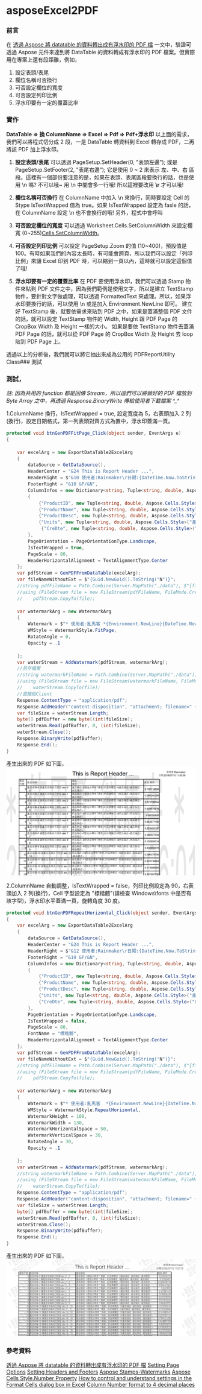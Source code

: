 # asposeExcel2PDF

### 前言

在 [透過 Aspose 將 datatable 的資料轉出成有浮水印的 PDF 檔](https://rainmakerho.github.io/2018/07/03/2018022/) 一文中，驗證可透過 Aspose 元件來達到將 DataTable 的資料轉成有浮水印的 PDF 檔案。但實際用在專案上還有段距離，例如，

1.  設定表頭/表尾
2.  欄位名稱可否換行
3.  可否設定欄位的寬度
4.  可否設定列印比例
5.  浮水印要有一定的覆蓋比率

### 實作

**DataTable => 換 ColumnName => Excel => Pdf => Pdf+浮水印**
以上面的需求，我們可以將程式切分成 2 段，一是 DataTable 轉資料到 Excel 轉存成 PDF，二再將該 PDF 加上浮水印。

1.  **設定表頭/表尾**
    可以透過 PageSetup.SetHeader(0, "表頭左邊"); 或是 PageSetup.SetFooter(2, "表尾右邊"); 它是使用 0 ~ 2 來表示 左、中、右 區段。這裡有一個部份要注意的是，如果在表頭、表尾區段要換行的話，也是使用 \n 嗎? 不可以哦~ 用 \n 中間會多一行哦! 所以這裡要改用 **\r** 才可以哦!

2.  **欄位名稱可否換行**
    在 ColumnName 中加入 \n 來換行，同時要設定 Cell 的 Stype IsTextWrapped 值為 true。如果 IsTextWrapped 設定為 fasle 的話，在 ColumnName 設定 \n 也不會換行的哦! 另外，程式中會呼叫

3.  **可否設定欄位的寬度**
    可以透過 Worksheet.Cells.SetColumnWidth 來設定欄寬 (0~255)[Cells.SetColumnWidth](https://apireference.aspose.com/net/cells/aspose.cells/cells/methods/setcolumnwidth)。

4.  **可否設定列印比例**
    可以設定 PageSetup.Zoom 的值 (10~400)，預設值是 100。有時如果我們的內容太長時，有可能會跨頁，所以我們可以設定「列印比例」來讓 Excel 印到 PDF 時，可以縮到一頁以內，這時就可以設定這個值了哦!

5.  **浮水印要有一定的覆蓋比率**
    在 PDF 要使用浮水印，我們可以透過 Stamp 物件來貼到 PDF 文件之中，因為我們範例是使用文字，所以是建立 TextStamp 物件，要針對文字做處理，可以透過 FormattedText 來處理。所以，如果浮水印要換行的話，可以使用 \n 或是加入 Environment.NewLine 即可。
    建立好 TextStamp 後，就要依需求來貼到 PDF 之中，如果是蓋滿整個 PDF 文件的話，就可以設定 TextStamp 物件的 Width, Height 跟 PDF Page 的 CropBox Width 及 Height 一樣的大小。
    如果是要依 TextStamp 物件去蓋滿 PDF Page 的話，就可以從 PDF Page 的 CropBox Width 及 Height 去 loop 貼到 PDF Page 上。

透過以上的分析後，我們就可以將它抽出來成為公用的 PDFReportUtility Class### 測試

### 測試，

_註: 因為共用的 function 都是回傳 Stream，所以這們可以將做好的 PDF 檔放到 Byte Array 之中，再透過 Response.BinaryWrite 傳給使用者下載檔案 ^\_^_

1.ColumnName 換行，IsTextWrapped = true, 設定寬度為 5，右表頭加入 2 列(換行)，設定日期格式，第一列表頭對齊方式為置中，浮水印蓋滿一頁。

```csharp
protected void btnGenPDFFitPage_Click(object sender, EventArgs e)
{

	var excelArg = new ExportDataTable2ExcelArg
	{
		dataSource = GetDataSource(),
		HeaderCenter = "&24 This is Report Header ...",
		HeaderRight = $"&10 使用者:Rainmaker\r日期:{DateTime.Now.ToString("yyyy/MM/dd HH:mm:ss")}",
		FooterRight = "&10 &P/&N",
		ColumnInfos = new Dictionary<string, Tuple<string, double, Aspose.Cells.Style>>
		{
			{"ProductID", new Tuple<string, double, Aspose.Cells.Style>($"產品\n代號", 5, null) },
			{"ProductName", new Tuple<string, double, Aspose.Cells.Style>("產品名稱" , -1, null) },
			{"ProductDesc", new Tuple<string, double, Aspose.Cells.Style>("產品 \n描述" , -1,null) },
			{"Units", new Tuple<string, double, Aspose.Cells.Style>("產品 庫存" , -1, new Aspose.Cells.Style{  HorizontalAlignment= TextAlignmentType.Center})},
			 {"CreDte", new Tuple<string, double, Aspose.Cells.Style>("日期" , 20, new Aspose.Cells.Style{ Number=22, Custom = "yyyy/mm/dd hh:mm:ss" , HorizontalAlignment= TextAlignmentType.Center}) }
		},
		PageOrientation = PageOrientationType.Landscape,
		IsTextWrapped = true,
		PageScale = 80,
		HeaderHorizontalAlignment = TextAlignmentType.Center
	};
	var pdfStream = GenPDFFromDataTable(excelArg);
	var fileNameWithoutExt = $"{Guid.NewGuid().ToString("N")}";
	//string pdfFileName = Path.Combine(Server.MapPath("./data"), $"{fileNameWithoutExt}_temp.pdf");
	//using (FileStream file = new FileStream(pdfFileName, FileMode.Create, System.IO.FileAccess.Write))
	//    pdfStream.CopyTo(file);

	var watermarkArg = new WatermarkArg
	{
		Watermark = $"* 使用者:亂馬客 *{Environment.NewLine}{DateTime.Now.ToString("yyyy/MM/dd HH:mm:ss")}",
		WMStyle = WatermarkStyle.FitPage,
		RotateAngle = 0,
		Opacity = .1

	};
	var waterStream = AddWatermark(pdfStream, watermarkArg);
	//另存檔案
	//string watermarkFileName = Path.Combine(Server.MapPath("./data"), $"{fileNameWithoutExt}.pdf");
	//using (FileStream file = new FileStream(watermarkFileName, FileMode.Create, System.IO.FileAccess.Write))
	//    waterStream.CopyTo(file);
	//直接給Client
	Response.ContentType = "application/pdf";
	Response.AddHeader("content-disposition", "attachment; filename=" + $"{fileNameWithoutExt}.pdf");
	var fileSize = waterStream.Length;
	byte[] pdfBuffer = new byte[(int)fileSize];
	waterStream.Read(pdfBuffer, 0, (int)fileSize);
	waterStream.Close();
	Response.BinaryWrite(pdfBuffer);
	Response.End();
}
```

產生出來的 PDF 如下圖，
![浮水印蓋滿一頁的PDF](https://github.com/rainmakerho/asposeExcel2PDF/blob/master/onePage.png)

2.ColumnName 自動調整，IsTextWrapped = false，列印比例設定為 90，右表頭加入 2 列(換行)，Cell 字型設定為 "標楷體"(請檢查 Windows\fonts 中是否有該字型)，浮水印水平蓋滿一頁，旋轉角度 30 度。

```csharp
protected void btnGenPDFRepeatHorizontal_Click(object sender, EventArgs e)
{
	var excelArg = new ExportDataTable2ExcelArg
	{
		dataSource = GetDataSource(),
		HeaderCenter = "&24 This is Report Header ...",
		HeaderRight = $"&12 使用者:Rainmaker\r日期:{DateTime.Now.ToString("yyyy/MM/dd HH:mm:ss")}",
		FooterRight = "&10 &P/&N",
		ColumnInfos = new Dictionary<string, Tuple<string, double, Aspose.Cells.Style>>
		{
			{"ProductID", new Tuple<string, double, Aspose.Cells.Style>($"產品代號", -1, null) },
			{"ProductName", new Tuple<string, double, Aspose.Cells.Style>("產品名稱" , -1, null) },
			{"ProductDesc", new Tuple<string, double, Aspose.Cells.Style>("產品描述" , -1, null) },
			{"Units", new Tuple<string, double, Aspose.Cells.Style>("產品 庫存" , -1, null) },
			{"CreDte", new Tuple<string, double, Aspose.Cells.Style>("日期" , 10, new Aspose.Cells.Style{ Number = 14 }) }
		},
		PageOrientation = PageOrientationType.Landscape,
		IsTextWrapped = false,
		PageScale = 80,
		FontName = "標楷體",
		HeaderHorizontalAlignment = TextAlignmentType.Center
	};
	var pdfStream = GenPDFFromDataTable(excelArg);
	var fileNameWithoutExt = $"{Guid.NewGuid().ToString("N")}";
	//string pdfFileName = Path.Combine(Server.MapPath("./data"), $"{fileNameWithoutExt}_temp.pdf");
	//using (FileStream file = new FileStream(pdfFileName, FileMode.Create, System.IO.FileAccess.Write))
	//    pdfStream.CopyTo(file);

	var watermarkArg = new WatermarkArg
	{
		Watermark = $"* 使用者:亂馬客  *{Environment.NewLine}{DateTime.Now.ToString("yyyy/MM/dd HH:mm:ss")}",
		WMStyle = WatermarkStyle.RepeatHorizontal,
		WatermarkHeight = 100,
		WatermarkWidth = 130,
		WatermarkHorizontalSpace = 50,
		WatermarkVerticalSpace = 30,
		RotateAngle = 30,
		Opacity = .1

	};
	var waterStream = AddWatermark(pdfStream, watermarkArg);
	//string watermarkFileName = Path.Combine(Server.MapPath("./data"), $"{fileNameWithoutExt}.pdf");
	//using (FileStream file = new FileStream(watermarkFileName, FileMode.Create, System.IO.FileAccess.Write))
	//    waterStream.CopyTo(file);
	Response.ContentType = "application/pdf";
	Response.AddHeader("content-disposition", "attachment; filename=" + $"{fileNameWithoutExt}.pdf");
	var fileSize = waterStream.Length;
	byte[] pdfBuffer = new byte[(int)fileSize];
	waterStream.Read(pdfBuffer, 0, (int)fileSize);
	waterStream.Close();
	Response.BinaryWrite(pdfBuffer);
	Response.End();
}
```


產生出來的 PDF 如下圖，
![浮水印水平蓋滿一頁的PDF](https://github.com/rainmakerho/asposeExcel2PDF/blob/master/repeatPage.png)

### 參考資料

[透過 Aspose 將 datatable 的資料轉出成有浮水印的 PDF 檔](https://rainmakerho.github.io/2018/07/03/2018022/)
[Setting Page Options](https://docs.aspose.com/display/cellsnet/Setting+Page+Options)
[Setting Headers and Footers](https://docs.aspose.com/display/cellsnet/Setting+Headers+and+Footers)
[Aspose Stamps-Watermarks](https://github.com/aspose-pdf/Aspose.PDF-for-.NET/tree/master/Examples/CSharp/AsposePDF/Stamps-Watermarks)
[Aspose Cells Style.Number Property](https://apireference.aspose.com/net/cells/aspose.cells/style/properties/number)
[How to control and understand settings in the Format Cells dialog box in Excel](https://support.microsoft.com/en-us/help/264372/how-to-control-and-understand-settings-in-the-format-cells-dialog-box)
[Column Number format to 4 decimal places](https://forum.aspose.com/t/column-number-format-to-4-decimal-places/41465)

